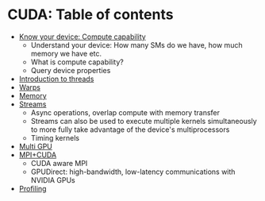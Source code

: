 # CUDA: Table of contents
- [Know your device: Compute capability](https://github.com/prav-nak/cuda/tree/main/0_device_query)
  - Understand your device: How many SMs  do we have, how much memory we have etc.
  - What is compute capability?
  - Query device properties
- [Introduction to threads](https://github.com/prav-nak/cuda/tree/main/1_Intro_Threads)
- [Warps](https://github.com/prav-nak/cuda/tree/main/2_warps)
- [Memory](https://github.com/prav-nak/cuda/tree/main/3_memory_stuff)
- [Streams]()
  - Async operations, overlap compute with memory transfer
  - Streams can also be used to execute multiple kernels simultaneously to more fully take advantage of the device's multiprocessors
  - Timing kernels
- [Multi GPU]()
- [MPI+CUDA](https://github.com/prav-nak/cuda/blob/main/6_mpi_cuda/README.md)
    - CUDA aware MPI
    - GPUDirect: high-bandwidth, low-latency communications with NVIDIA GPUs
- [Profiling]()
